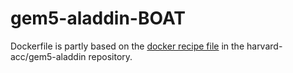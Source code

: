 # gem5-aladdin-BOAT

Dockerfile is partly based on the [docker recipe file](https://github.com/harvard-acc/gem5-aladdin/blob/master/docker/Dockerfile) in the harvard-acc/gem5-aladdin repository.